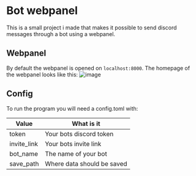 # Bot webpanel
This is a small project i made that makes it possible to send discord messages through a bot using a webpanel.

## Webpanel
By default the webpanel is opened on `localhost:8000`.
The homepage of the webpanel looks like this:
![image](https://github.com/RasmusTufvesson/bot-webpanel/assets/59421787/70001350-e667-4a57-be1c-3aa8e4993fdc)

## Config
To run the program you will need a config.toml with:

| Value       | What is it                 |
| ----------- | -------------------------- |
| token       | Your bots discord token    |
| invite_link | Your bots invite link      |
| bot_name    | The name of your bot       |
| save_path   | Where data should be saved |
